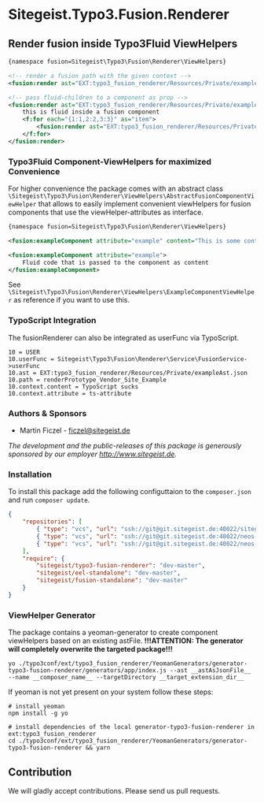 # Sitegeist.Typo3.Fusion.Renderer

## Render fusion inside Typo3Fluid ViewHelpers

```xml
{namespace fusion=Sitegeist\Typo3\Fusion\Renderer\ViewHelpers}

<!-- render a fusion path with the given context -->
<fusion:render ast="EXT:typo3_fusion_renderer/Resources/Private/exampleAst.json" path="renderPrototype_Vendor_Site_Example" context="{content: 'Example Content',  attribute:'example'}" />

<!-- pass fluid-children to a component as prop -->
<fusion:render ast="EXT:typo3_fusion_renderer/Resources/Private/exampleAst.json" path="renderPrototype_Vendor_Site_Example" context="{attribute:'example'}" children="content">
    this is fluid inside a fusion component
    <f:for each="{1:1,2:2,3:3}" as="item">
        <fusion:render ast="EXT:typo3_fusion_renderer/Resources/Private/exampleAst.json" path="renderPrototype_Vendor_Site_Example" context="{content: 'Item {item}',  attribute:'example'}" />
    </f:for>
</fusion:render>
```

### Typo3Fluid Component-ViewHelpers for maximized Convenience

For higher convenience the package comes with an abstract class `\Sitegeist\Typo3\Fusion\Renderer\ViewHelpers\AbstractFusionComponentViewHelper` that allows to 
easily implement convenient viewHelpers for fusion components that use the viewHelper-attributes as interface. 

```xml
{namespace fusion=Sitegeist\Typo3\Fusion\Renderer\ViewHelpers}

<fusion:exampleComponent attribute="example" content="This is some content"/>

<fusion:exampleComponent attribute="example">
    Fluid code that is passed to the component as content 
</fusion:exampleComponent>
```
See `\Sitegeist\Typo3\Fusion\Renderer\ViewHelpers\ExampleComponentViewHelper` as reference if you want to use this.

### TypoScript Integration

The fusionRenderer can also be integrated as userFunc via TypoScript.

```
10 = USER
10.userFunc = Sitegeist\Typo3\Fusion\Renderer\Service\FusionService->userFunc
10.ast = EXT:typo3_fusion_renderer/Resources/Private/exampleAst.json
10.path = renderPrototype_Vendor_Site_Example
10.context.content = TypoScript sucks  
10.context.attribute = ts-attribute
```

### Authors & Sponsors

* Martin Ficzel - ficzel@sitegeist.de

*The development and the public-releases of this package is generously sponsored
by our employer http://www.sitegeist.de.*

### Installation

To install this package add the following configuttaion to the `composer.json` and run `composer update`.
 
```json
{
    "repositories": [
        { "type": "vcs", "url": "ssh://git@git.sitegeist.de:40022/sitegeist/Sitegeist.Typo3.Fusion.Renderer.git" },
        { "type": "vcs", "url": "ssh://git@git.sitegeist.de:40022/neos-packages/Sitegeist.Eel.Standalone.git" },
        { "type": "vcs", "url": "ssh://git@git.sitegeist.de:40022/neos-packages/Sitegeist.Fusion.Standalone.git" }
    ],
    "require": {
        "sitegeist/typo3-fusion-renderer": "dev-master",
        "sitegeist/eel-standalone": "dev-master",
        "sitegeist/fusion-standalone": "dev-master"
    }
}
```


### ViewHelper Generator

The package contains a yeoman-generator to create component viewHelpers based on an existing astFile.
**!!!ATTENTION: The generator will completely overwrite the targeted package!!!**

```
yo ./typo3conf/ext/typo3_fusion_renderer/YeomanGenerators/generator-typo3-fusion-renderer/generators/app/index.js --ast __astAsJsonFile__ --name __composer_name__ --targetDirectory __target_extension_dir__

``` 

If yeoman is not yet present on your system follow these steps:

```
# install yeoman
npm install -g yo

# install dependencies of the local generator-typo3-fusion-renderer in ext:typo3_fusion_renderer
cd ./typo3conf/ext/typo3_fusion_renderer/YeomanGenerators/generator-typo3-fusion-renderer && yarn
```


## Contribution

We will gladly accept contributions. Please send us pull requests.
